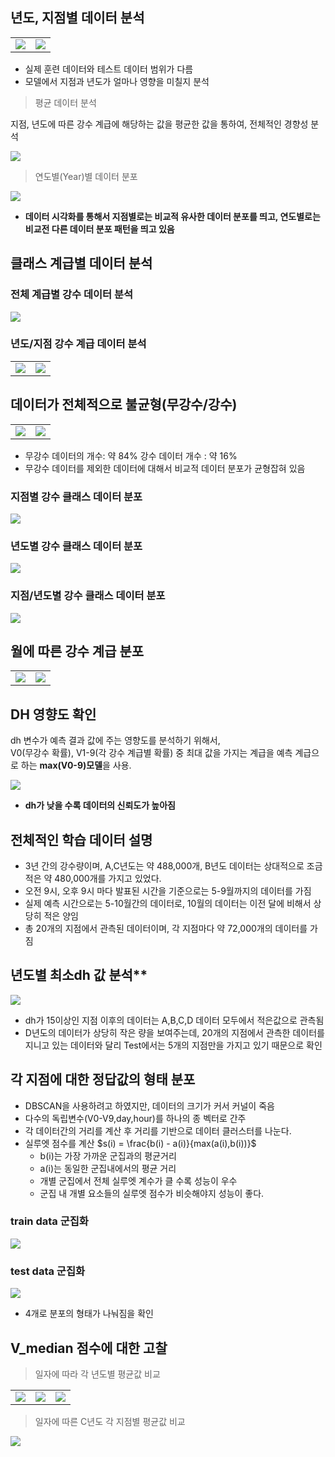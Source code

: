 ## 년도, 지점별 데이터 분석 
<table>
<tr>
    <td><img src="../images/학습 검증 지점 범위.png"/></td>
    <td><img src="../images/학습 검증 데이터 년도 범위.png"/></td>
</tr>
</table>


- 실제 훈련 데이터와 테스트 데이터 범위가 다름
- 모델에서 지점과 년도가 얼마나 영향을 미칠지 분석


> 평균 데이터 분석

지점, 년도에 따른 강수 계급에 해당하는 값을 평균한 값을 통하여, 전체적인 경향성 분석

<img src="../images/지점별 강수 계급 데이터 분포.png" />

>   연도별(Year)별 데이터 분포
<img src="../images/년도별 실강수량 평균 가시화.png" />

- **데이터 시각화를 통해서 지점별로는 비교적 유사한 데이터 분포를 띄고, 연도별로는 비교전 다른 데이터 분포 패턴을 띄고 있음**

## 클래스 계급별 데이터 분석

### 전체 계급별 강수 데이터 분석

<img src="../images/전체 강수계급 데이터분포.png" />

### 년도/지점 강수 계급 데이터 분석

<table>
 <tr><td><img src="../images/년도별 강수 계급 데이터 분포.png"/></td><td><img src="../images/지점별 강수계급 데이터분포.png"/></td></tr>
</table>



## 데이터가 전체적으로 불균형(무강수/강수)

<table>
<tr><td><img src="../images/강수무강수데이터 비교.png" /></td>
<td><img src="../images/강수데이터분포.png" /> </td></tr>
</table>

- 무강수 데이터의 개수: 약 84% 강수 데이터 개수 : 약 16%
- 무강수 데이터를 제외한 데이터에 대해서 비교적 데이터 분포가 균형잡혀 있음

### 지점별 강수 클래스 데이터 분포

<img src="../images/강수데이터 지점별분포.png"/>

### 년도별 강수 클래스 데이터 분포

<img src="../images/강수데이터 실강수계급 년도별 분포.png"/>


### 지점/년도별 강수 클래스 데이터 분포

<img src="../images/지점년도별강수데이터분포.png" />

## 월에 따른 강수 계급 분포

<table>
<tr><td><img src="../images/월에따른강수계급분포.png"/></td><td><img src="../images/강수클래스데이터.png"/></td></tr>
</table>

## DH 영향도 확인

dh 변수가 예측 결과 값에 주는 영향도를 분석하기 위해서,  
V0(무강수 확률), V1-9(각 강수 계급별 확률) 중 최대 값을 가지는 계급을 예측 계급으로 하는 **max(V0-9)모델**을 사용.


<img src='../images/DH 영향도 확인.png' />

- **dh가 낮을 수록 데이터의 신뢰도가 높아짐**



## 전체적인 학습 데이터 설명
- 3년 간의 강수량이며, A,C년도는 약 488,000개, B년도 데이터는 상대적으로 조금 적은 약 480,000개를 가지고 있었다.
- 오전 9시, 오후 9시 마다 발표된 시간을 기준으로는 5-9월까지의 데이터를 가짐
- 실제 예측 시간으로는 5-10월간의 데이터로, 10월의 데이터는 이전 달에 비해서 상당히 적은 양임
- 총 20개의 지점에서 관측된 데이터이며, 각 지점마다 약 72,000개의 데이터를 가짐


## 년도별 최소dh 값 분석**

<img src="../images/최소DH 분포 분석.png" />

- dh가 15이상인 지점 이후의 데이터는 A,B,C,D 데이터 모두에서 적은값으로 관측됨
- D년도의 데이터가 상당히 작은 량을 보여주는데, 20개의 지점에서 관측한 데이터를 지니고 있는 데이터와 달리 Test에서는 5개의 지점만을 가지고 있기 때문으로 확인


## 각 지점에 대한 정답값의 형태 분포


- DBSCAN을 사용하려고 하였지만, 데이터의 크기가 커서 커널이 죽음
- 다수의 독립변수(V0-V9,day,hour)를 하나의 종 벡터로 간주
- 각 데이터간의 거리를 계산 후 거리를 기반으로 데이터 클러스터를 나눈다.
- 실루엣 점수를 계산
$s(i) = \frac{b(i) - a(i)}{max(a(i),b(i))}$
    - b(i)는 가장 가까운 군집과의 평균거리
    - a(i)는 동일한 군집내에서의 평균 거리
    - 개별 군집에서 전체 실루엣 계수가 클 수록 성능이 우수
    - 군집 내 개별 요소들의 실루엣 점수가 비슷해야지 성능이 좋다.

### train data 군집화

<img src="../images/kmeans_cluster.png" />

### test data 군집화 

<img src="../images/test_cluster_kmeans.png" />

- 4개로 분포의 형태가 나눠짐을 확인


## V_median 점수에 대한 고찰

>   일자에 따라 각 년도별 평균값 비교

<table>
<tr>
<td><img src="../images/A년도v_median 분포.png" /></td>
<td><img src="../images/B년도v_median 분포.png" /></td>
<td><img src="../images/C년도v_median 분포.png" /></td>
</tr>
</table>

>   일자에 따른 C년도 각 지점별 평균값 비교

<img src='../images/C년도 STN v_median 가시화.png' />



